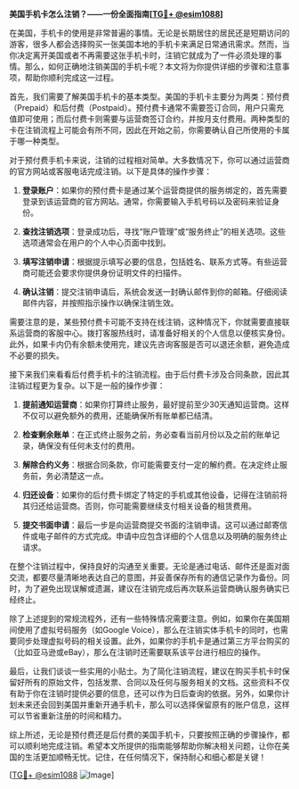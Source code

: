 **美国手机卡怎么注销？——一份全面指南[[TG💪+ @esim1088](https://t.me/s/esim1088)]**

在美国，手机卡的使用是非常普遍的事情。无论是长期居住的居民还是短期访问的游客，很多人都会选择购买一张美国本地的手机卡来满足日常通讯需求。然而，当你决定离开美国或者不再需要这张手机卡时，注销它就成为了一件必须处理的事情。那么，如何正确地注销美国的手机卡呢？本文将为你提供详细的步骤和注意事项，帮助你顺利完成这一过程。

首先，我们需要了解美国手机卡的基本类型。美国的手机卡主要分为两类：预付费（Prepaid）和后付费（Postpaid）。预付费卡通常不需要签订合同，用户只需充值即可使用；而后付费卡则需要与运营商签订合约，并按月支付费用。两种类型的卡在注销流程上可能会有所不同，因此在开始之前，你需要确认自己所使用的卡属于哪一种类型。

对于预付费手机卡来说，注销的过程相对简单。大多数情况下，你可以通过运营商的官方网站或客服电话完成注销。以下是具体的操作步骤：

1. **登录账户**：如果你的预付费卡是通过某个运营商提供的服务绑定的，首先需要登录到该运营商的官方网站。通常，你需要输入手机号码以及密码来验证身份。

2. **查找注销选项**：登录成功后，寻找“账户管理”或“服务终止”的相关选项。这些选项通常会在用户的个人中心页面中找到。

3. **填写注销申请**：根据提示填写必要的信息，包括姓名、联系方式等。有些运营商可能还会要求你提供身份证明文件的扫描件。

4. **确认注销**：提交注销申请后，系统会发送一封确认邮件到你的邮箱。仔细阅读邮件内容，并按照指示操作以确保注销生效。

需要注意的是，某些预付费卡可能不支持在线注销，这种情况下，你就需要直接联系运营商的客服中心。拨打客服热线时，请准备好相关的个人信息以便核实身份。此外，如果卡内仍有余额未使用完，建议先咨询客服是否可以退还余额，避免造成不必要的损失。

接下来我们来看看后付费手机卡的注销流程。由于后付费卡涉及合同条款，因此其注销过程更为复杂。以下是一般的操作步骤：

1. **提前通知运营商**：如果你打算终止服务，最好提前至少30天通知运营商。这样不仅可以避免额外的费用，还能确保所有账单都已结清。

2. **检查剩余账单**：在正式终止服务之前，务必查看当前月份以及之前的账单记录，确保没有任何未支付的费用。

3. **解除合约义务**：根据合同条款，你可能需要支付一定的解约费。在决定终止服务前，务必清楚这一点。

4. **归还设备**：如果你的后付费卡绑定了特定的手机或其他设备，记得在注销前将其归还给运营商。否则，你可能需要继续支付相关设备的租赁费用。

5. **提交书面申请**：最后一步是向运营商提交书面的注销申请。这可以通过邮寄信件或电子邮件的方式完成。申请中应包含详细的个人信息以及明确的服务终止请求。

在整个注销过程中，保持良好的沟通至关重要。无论是通过电话、邮件还是面对面交流，都要尽量清晰地表达自己的意图，并妥善保存所有的通信记录作为备份。同时，为了避免出现误解或遗漏，建议在注销完成后再次联系运营商确认服务确实已经终止。

除了上述提到的常规流程外，还有一些特殊情况需要注意。例如，如果你在美国期间使用了虚拟号码服务（如Google Voice），那么在注销实体手机卡的同时，也需要同步处理虚拟号码的相关设置。此外，如果你的手机卡是通过第三方平台购买的（比如亚马逊或eBay），那么在注销时还需要联系该平台进行相应的操作。

最后，让我们谈谈一些实用的小贴士。为了简化注销流程，建议在购买手机卡时保留好所有的原始文件，包括发票、合同以及任何与服务相关的文档。这些资料不仅有助于你在注销时提供必要的信息，还可以作为日后查询的依据。另外，如果你计划未来还会回到美国并重新开通手机卡，那么可以选择保留原有的账户信息，这样可以节省重新注册的时间和精力。

综上所述，无论是预付费还是后付费的美国手机卡，只要按照正确的步骤操作，都可以顺利地完成注销。希望本文所提供的指南能够帮助你解决相关问题，让你在美国的生活更加顺畅无忧。记住，在任何情况下，保持耐心和细心都是关键！

[[TG💪+ @esim1088](https://t.me/s/esim1088) ![Image](https://i.postimg.cc/4NQfJmqS/Snipaste-2025-05-13-00-14-12.png)]